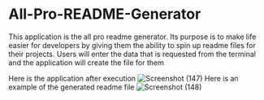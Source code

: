 # All-Pro-README-Generator

This application is the all pro readme generator. Its purpose is to make life easier for developers by giving them the ability to spin up readme files for their projects.
Users will enter the data that is requested from the terminal and the application will create the file for them


Here is the application after execution
![Screenshot (147)](https://user-images.githubusercontent.com/76454677/188512380-bf995ee1-6fcc-465d-b596-ed6d02bc2e86.png)
Here is an example of the generated readme file
![Screenshot (148)](https://user-images.githubusercontent.com/76454677/188512425-aa0f19fb-ee94-4a65-a909-ec75d575e10b.png)
